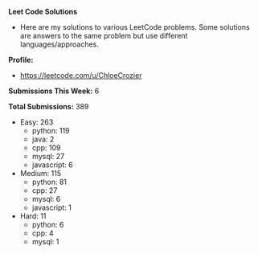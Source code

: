 **Leet Code Solutions**

- Here are my solutions to various LeetCode problems. Some solutions are answers to the same problem but use different languages/approaches.

**Profile:**

- https://leetcode.com/u/ChloeCrozier

**Submissions This Week:** 6

**Total Submissions:** 389
- Easy: 263
  - python: 119
  - java: 2
  - cpp: 109
  - mysql: 27
  - javascript: 6
- Medium: 115
  - python: 81
  - cpp: 27
  - mysql: 6
  - javascript: 1
- Hard: 11
  - python: 6
  - cpp: 4
  - mysql: 1